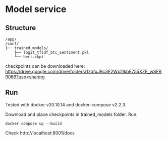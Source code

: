 # Model service

## Structure
```
/app/
/conf/
├── trained_models/
    ├── logit_tfidf_btc_sentiment.pkl
    └── bert.ckpt
```
checkpoints can be downloaded here: https://drive.google.com/drive/folders/1zqfxJBc3F2Wx2lkbE755XZE_wSFR9069?usp=sharing

## Run
 Tested with docker v20.10.14 and docker-compose v2.2.3.

 Download and place checkpoints in trained_models folder.
 Run:

```
docker compose up --build
```
Check http://localhost:8001/docs
